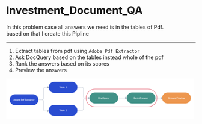 # Investment_Document_QA

In this problem case all answers we need is in the tables of Pdf.<br>based on that I create this Pipline

---

1.   Extract tables from pdf using `Adobe Pdf Extractor`
2.   Ask DocQuery based on the tables instead whole of the pdf 
3. Rank the answers based on its scores
4. Preview the answers

<img src="pipeline.png" width="500px" hight="500px"/> 


